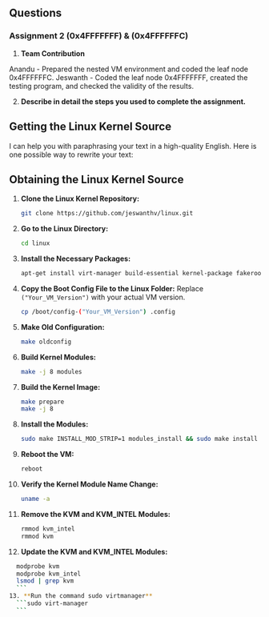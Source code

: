 

## Questions

### Assignment 2 (0x4FFFFFFF) & (0x4FFFFFFC)

1. **Team Contribution**
   
Anandu - Prepared the nested VM environment and coded the leaf node 0x4FFFFFFC. 
Jeswanth - Coded the leaf node 0x4FFFFFFF, created the testing program, and checked the validity of the results.
    
2. **Describe in detail the steps you used to complete the assignment.**
   

## Getting the Linux Kernel Source
I can help you with paraphrasing your text in a high-quality English. Here is one possible way to rewrite your text:

## Obtaining the Linux Kernel Source

1. **Clone the Linux Kernel Repository:**
    ```bash
    git clone https://github.com/jeswanthv/linux.git
    ```

2. **Go to the Linux Directory:**
    ```bash
    cd linux
    ```

3. **Install the Necessary Packages:**
    ```bash
    apt-get install virt-manager build-essential kernel-package fakeroot libncurses5-dev libssl-dev ccache bison flex libelf-dev
    ```

4. **Copy the Boot Config File to the Linux Folder:**
    Replace `("Your_VM_Version")` with your actual VM version.
    ```bash
    cp /boot/config-("Your_VM_Version") .config
    ```

5. **Make Old Configuration:**
    ```bash
    make oldconfig
    ```

6. **Build Kernel Modules:**
    ```bash
    make -j 8 modules
    ```

7. **Build the Kernel Image:**
    ```bash
    make prepare
    make -j 8
    ```

8. **Install the Modules:**
    ```bash
    sudo make INSTALL_MOD_STRIP=1 modules_install && sudo make install
    ```

9. **Reboot the VM:**
    ```bash
    reboot
    ```

10. **Verify the Kernel Module Name Change:**
    ```bash
    uname -a
    ```

11. **Remove the KVM and KVM_INTEL Modules:**
    ```bash
    rmmod kvm_intel
    rmmod kvm
    ```
12. **Update the KVM and KVM_INTEL Modules:**
  ```bash
    modprobe kvm
    modprobe kvm_intel
    lsmod | grep kvm
    ```
13. **Run the command sudo virtmanager**
    ```sudo virt-manager
    ```
